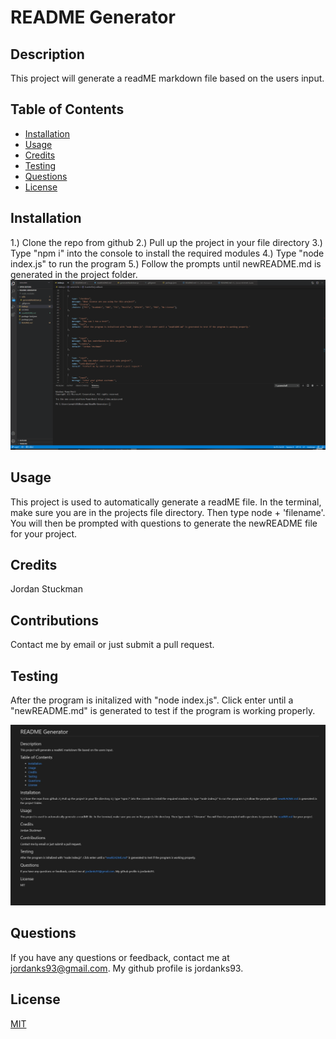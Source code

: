 # README Generator

  ## Description
  This project will generate a readME markdown file based on the users input.

  ## Table of Contents
  * [Installation](#installation)
  * [Usage](#usage)
  * [Credits](#credits)
  * [Testing](#testing)
  * [Questions](#questions)
  * [License](#license)
   
  ## Installation
  1.) Clone the repo from github 2.) Pull up the project in your file directory 3.) Type "npm i" into the console to install the required modules 4.) Type "node index.js" to run the program 5.) Follow the prompts until newREADME.md is generated in the project folder.
  ![Example README](Demo\Demo.gif)
  

  ## Usage
  This project is used to automatically generate a readME file. In the terminal, make sure you are in the projects file directory. Then type node + 'filename'. You will then be prompted with questions to generate the newREADME file for your project.
  ## Credits
  Jordan Stuckman
  ## Contributions
  Contact me by email or just submit a pull request.
  ## Testing
  After the program is initalized with "node index.js". Click enter until a "newREADME.md" is generated to test if the program is working properly.

  
  ![Installation Gif](Demo\ExampleReadMe.JPG)
  ## Questions
  If you have any questions or feedback, contact me at jordanks93@gmail.com.
  My github profile is jordanks93.
  ## License
  [MIT](LICENSE)